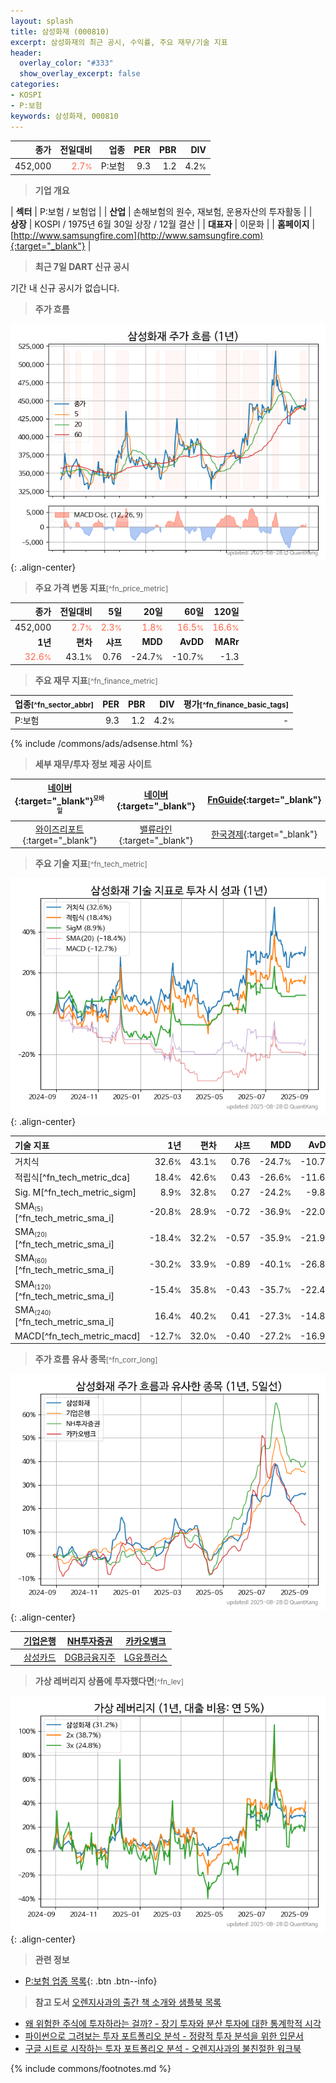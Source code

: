 ```yaml
---
layout: splash
title: 삼성화재 (000810)
excerpt: 삼성화재의 최근 공시, 수익률, 주요 재무/기술 지표
header:
  overlay_color: "#333"
  show_overlay_excerpt: false
categories:
- KOSPI
- P:보험
keywords: 삼성화재, 000810
---
```


| **종가** | **전일대비** | **업종** | **PER** | **PBR** | **DIV** |
| -------: | -----------: | -------: | ------: | ------: | ------: |
| 452,000 | <span style="color: tomato">2.7<small>%</small></span> | P:보험 | 9.3 | 1.2 | 4.2<small>%</small> |

<!-- more -->


> **기업 개요**<a id="company"></a>

| <span style="white-space:nowrap;">**섹터**</span> | P:보험 / 보험업 |
| <span style="white-space:nowrap;">**산업**</span> | 손해보험의 원수, 재보험, 운용자산의 투자활동 |
| <span style="white-space:nowrap;">**상장**</span> | KOSPI / 1975년 6월 30일 상장 / 12월 결산 |
| <span style="white-space:nowrap;">**대표자**</span> | 이문화 |
| <span style="white-space:nowrap;">**홈페이지**</span> | [http://www.samsungfire.com](http://www.samsungfire.com){:target="_blank"} |


> **최근 7일 DART 신규 공시**<a id="dart"></a>

기간 내 신규 공시가 없습니다.


> **주가 흐름**<a id="price"></a>

![000810](/stock/images/000810.png){: .align-center}


> **주요 가격 변동 지표**<small>[^fn_price_metric]</small>

| **종가** | **전일대비** | **5일** | **20일** | **60일** | **120일** |
| -------: | -----------: | ------: | -------: | -------: | --------: |
| 452,000 | <span style="color: tomato">2.7<small>%</small></span> | <span style="color: tomato">2.3<small>%</small></span> | <span style="color: tomato">1.8<small>%</small></span> | <span style="color: tomato">16.5<small>%</small></span> | <span style="color: tomato">16.6<small>%</small></span> |
| **1년** | **편차** | **샤프** | **MDD** | **AvDD** | **MARr** |
| <span style="color: tomato">32.6<small>%</small></span> | 43.1<small>%</small> | 0.76 | -24.7<small>%</small> | -10.7<small>%</small> | -1.3 |


> **주요 재무 지표**<small>[^fn_finance_metric]</small>

| **업종**<small>[^fn_sector_abbr]</small> | **PER** | **PBR** | **DIV** | **평가**<small>[^fn_finance_basic_tags]</small> |
| :--------------------------------------- | ------: | ------: | ------: | ----------------------------------------------: |
| P:보험 | 9.3 | 1.2 | 4.2<small>%</small> | - |



{% include /commons/ads/adsense.html %}

> **세부 재무/투자 정보 제공 사이트**

| [네이버](https://m.stock.naver.com/domestic/stock/000810/finance/summary){:target="_blank"}<sup><small>모바일</small></sup> | [네이버](https://finance.naver.com/item/coinfo.naver?code=000810){:target="_blank"} | [FnGuide](https://comp.fnguide.com/SVO2/ASP/SVD_Invest.asp?gicode=A000810&MenuYn=Y){:target="_blank"} |
| :---: | :---: | :---: |
| [와이즈리포트](https://comp.wisereport.co.kr/company/c1040001.aspx?cmp_cd=000810){:target="_blank"} | [밸류라인](https://www.valueline.co.kr/finance/summary/000810){:target="_blank"} | [한국경제](https://markets.hankyung.com/stock/000810/financial-summary){:target="_blank"} |


> **주요 기술 지표**<small>[^fn_tech_metric]</small>


![000810](/stock/images/000810_tech.png){: .align-center}

| **기술 지표** | **1년** | **편차** | **샤프** | **MDD** | **AvDD** |
| :------------ | ------: | -----------: | -------: | ------: | -------: |
| 거치식 | 32.6<small>%</small> | 43.1<small>%</small> | 0.76 | -24.7<small>%</small> | -10.7<small>%</small> |
| 적립식[^fn_tech_metric_dca] | 18.4<small>%</small> | 42.6<small>%</small> | 0.43 | -26.6<small>%</small> | -11.6<small>%</small> |
| Sig. M[^fn_tech_metric_sigm] | 8.9<small>%</small> | 32.8<small>%</small> | 0.27 | -24.2<small>%</small> | -9.8<small>%</small> |
| SMA<small><sub>(5)</sub></small>[^fn_tech_metric_sma_i] | -20.8<small>%</small> | 28.9<small>%</small> | -0.72 | -36.9<small>%</small> | -22.0<small>%</small> |
| SMA<small><sub>(20)</sub></small>[^fn_tech_metric_sma_i] | -18.4<small>%</small> | 32.2<small>%</small> | -0.57 | -35.9<small>%</small> | -21.9<small>%</small> |
| SMA<small><sub>(60)</sub></small>[^fn_tech_metric_sma_i] | -30.2<small>%</small> | 33.9<small>%</small> | -0.89 | -40.1<small>%</small> | -26.8<small>%</small> |
| SMA<small><sub>(120)</sub></small>[^fn_tech_metric_sma_i] | -15.4<small>%</small> | 35.8<small>%</small> | -0.43 | -35.7<small>%</small> | -22.4<small>%</small> |
| SMA<small><sub>(240)</sub></small>[^fn_tech_metric_sma_i] | 16.4<small>%</small> | 40.2<small>%</small> | 0.41 | -27.3<small>%</small> | -14.8<small>%</small> |
| MACD[^fn_tech_metric_macd] | -12.7<small>%</small> | 32.0<small>%</small> | -0.40 | -27.2<small>%</small> | -16.9<small>%</small> |


> **주가 흐름 유사 종목**<a id="corr"></a><small>[^fn_corr_long]</small>

![000810](/stock/images/000810_corr.png){: .align-center}

|       | [기업은행](/024110/) | [NH투자증권](/005940/) | [카카오뱅크](/323410/) |
| :---: | :------------------------------------: | :------------------------------------: | :------------------------------------: |
|       | [삼성카드](/029780/) | [DGB금융지주](/139130/) | [LG유플러스](/032640/) |


> **가상 레버리지 상품에 투자했다면**<a id="2x"></a><small>[^fn_lev]</small>

![000810](/stock/images/000810_2x.png){: .align-center}


> **관련 정보**

- [P:보험 업종 목록](/stats/sector/kospi_업종_보험_종목/){: .btn .btn--info}

> **참고 도서** [오렌지사과의 출간 책 소개와 샘플북 목록](https://kongdori.tistory.com/691)

- [왜 위험한 주식에 투자하라는 걸까? - 장기 투자와 분산 투자에 대한 통계학적 시각](https://kongdori.tistory.com/421)
- [파이썬으로 그려보는 투자 포트폴리오 분석  - 정량적 투자 분석을 위한 입문서](https://kongdori.tistory.com/643)
- [구글 시트로 시작하는 투자 포트폴리오 분석 - 오렌지사과의 불친절한 워크북](https://kongdori.tistory.com/449)


{% include commons/footnotes.md %}